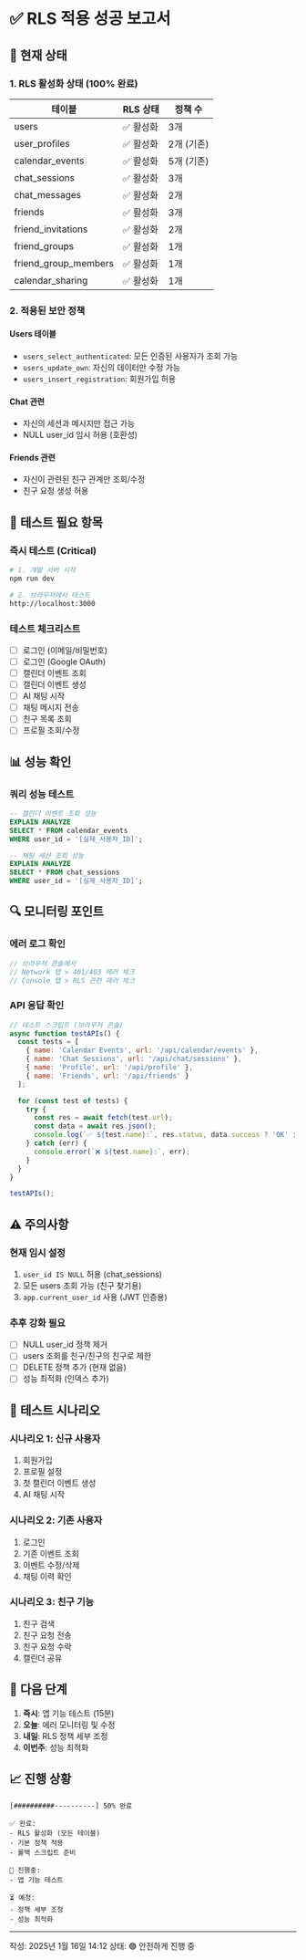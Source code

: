 # ✅ RLS 적용 성공 보고서

## 🎯 현재 상태

### 1. RLS 활성화 상태 (100% 완료)
| 테이블 | RLS 상태 | 정책 수 |
|--------|----------|---------|
| users | ✅ 활성화 | 3개 |
| user_profiles | ✅ 활성화 | 2개 (기존) |
| calendar_events | ✅ 활성화 | 5개 (기존) |
| chat_sessions | ✅ 활성화 | 3개 |
| chat_messages | ✅ 활성화 | 2개 |
| friends | ✅ 활성화 | 3개 |
| friend_invitations | ✅ 활성화 | 2개 |
| friend_groups | ✅ 활성화 | 1개 |
| friend_group_members | ✅ 활성화 | 1개 |
| calendar_sharing | ✅ 활성화 | 1개 |

### 2. 적용된 보안 정책

#### Users 테이블
- `users_select_authenticated`: 모든 인증된 사용자가 조회 가능
- `users_update_own`: 자신의 데이터만 수정 가능
- `users_insert_registration`: 회원가입 허용

#### Chat 관련
- 자신의 세션과 메시지만 접근 가능
- NULL user_id 임시 허용 (호환성)

#### Friends 관련
- 자신이 관련된 친구 관계만 조회/수정
- 친구 요청 생성 허용

## 🧪 테스트 필요 항목

### 즉시 테스트 (Critical)
```bash
# 1. 개발 서버 시작
npm run dev

# 2. 브라우저에서 테스트
http://localhost:3000
```

### 테스트 체크리스트
- [ ] 로그인 (이메일/비밀번호)
- [ ] 로그인 (Google OAuth)
- [ ] 캘린더 이벤트 조회
- [ ] 캘린더 이벤트 생성
- [ ] AI 채팅 시작
- [ ] 채팅 메시지 전송
- [ ] 친구 목록 조회
- [ ] 프로필 조회/수정

## 📊 성능 확인

### 쿼리 성능 테스트
```sql
-- 캘린더 이벤트 조회 성능
EXPLAIN ANALYZE
SELECT * FROM calendar_events
WHERE user_id = '[실제_사용자_ID]';

-- 채팅 세션 조회 성능
EXPLAIN ANALYZE
SELECT * FROM chat_sessions
WHERE user_id = '[실제_사용자_ID]';
```

## 🔍 모니터링 포인트

### 에러 로그 확인
```javascript
// 브라우저 콘솔에서
// Network 탭 > 401/403 에러 체크
// Console 탭 > RLS 관련 에러 체크
```

### API 응답 확인
```javascript
// 테스트 스크립트 (브라우저 콘솔)
async function testAPIs() {
  const tests = [
    { name: 'Calendar Events', url: '/api/calendar/events' },
    { name: 'Chat Sessions', url: '/api/chat/sessions' },
    { name: 'Profile', url: '/api/profile' },
    { name: 'Friends', url: '/api/friends' }
  ];

  for (const test of tests) {
    try {
      const res = await fetch(test.url);
      const data = await res.json();
      console.log(`✅ ${test.name}:`, res.status, data.success ? 'OK' : 'FAIL');
    } catch (err) {
      console.error(`❌ ${test.name}:`, err);
    }
  }
}

testAPIs();
```

## ⚠️ 주의사항

### 현재 임시 설정
1. `user_id IS NULL` 허용 (chat_sessions)
2. 모든 users 조회 가능 (친구 찾기용)
3. `app.current_user_id` 사용 (JWT 인증용)

### 추후 강화 필요
- [ ] NULL user_id 정책 제거
- [ ] users 조회를 친구/친구의 친구로 제한
- [ ] DELETE 정책 추가 (현재 없음)
- [ ] 성능 최적화 (인덱스 추가)

## 📱 테스트 시나리오

### 시나리오 1: 신규 사용자
1. 회원가입
2. 프로필 설정
3. 첫 캘린더 이벤트 생성
4. AI 채팅 시작

### 시나리오 2: 기존 사용자
1. 로그인
2. 기존 이벤트 조회
3. 이벤트 수정/삭제
4. 채팅 이력 확인

### 시나리오 3: 친구 기능
1. 친구 검색
2. 친구 요청 전송
3. 친구 요청 수락
4. 캘린더 공유

## 🚀 다음 단계

1. **즉시**: 앱 기능 테스트 (15분)
2. **오늘**: 에러 모니터링 및 수정
3. **내일**: RLS 정책 세부 조정
4. **이번주**: 성능 최적화

## 📈 진행 상황

```
[##########----------] 50% 완료

✅ 완료:
- RLS 활성화 (모든 테이블)
- 기본 정책 적용
- 롤백 스크립트 준비

🔄 진행중:
- 앱 기능 테스트

⏳ 예정:
- 정책 세부 조정
- 성능 최적화
```

---
작성: 2025년 1월 16일 14:12
상태: 🟢 안전하게 진행 중